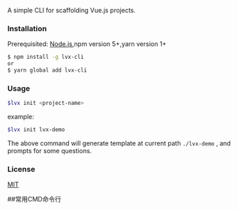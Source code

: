A simple CLI for scaffolding Vue.js projects.

### Installation

Prerequisited: [Node.js](https://nodejs.org/en/),npm version 5+,yarn version 1+

``` bash
$ npm install -g lvx-cli 
or
$ yarn global add lvx-cli
```

### Usage

``` bash
$lvx init <project-name>
```

example:

``` bash
$lvx init lvx-demo
```

The above command will generate template at current path `./lvx-demo` , and prompts for some questions.

### License

[MIT](http://opensource.org/licenses/MIT)

##常用CMD命令行


